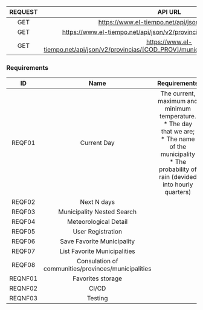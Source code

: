 | REQUEST | API URL                                                                                           |
|  :---:  |:-------------------------------------------------------------------------------------------------:|
| GET     | https://www.el-tiempo.net/api/json/v2/provincias                                                  |
| GET     | https://www.el-tiempo.net/api/json/v2/provincias/[COD_PROV]/municipios                            |
| GET     | https://www.el-tiempo.net/api/json/v2/provincias/[COD_PROV]/municipios/[first_5_INE_code_numbers] |

### Requirements
| ID      | Name                                                | Requirements
| :-----: | :-------------------------------------------------: | :-------------------------------------------------:
| REQF01  | Current Day                                         | The current, maximum and minimum temperature. <br /> * The day that we are; <br /> * The name of the municipality <br /> * The probability of rain (devided into hourly quarters)
| REQF02  | Next N days                                         |
| REQF03  | Municipality Nested Search                          |
| REQF04  | Meteorological Detail                               |
| REQF05  | User Registration                                   |
| REQF06  | Save Favorite Municipality                          |
| REQF07  | List Favorite Municipalities                        |
| REQF08  | Consulation of communities/provinces/municipalities |
| REQNF01 | Favorites storage                                   |
| REQNF02 | CI/CD                                               |
| REQNF03 | Testing                                             |
